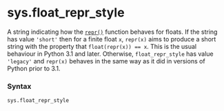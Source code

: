 # sys.float_repr_style

A string indicating how the [`repr()`](/built-in-functions/repr.md) function behaves for floats. If the string has value `'short'` then for a finite float `x`, `repr(x)` aims to produce a short string with the property that `float(repr(x)) == x`. This is the usual behaviour in Python 3.1 and later. Otherwise, `float_repr_style` has value `'legacy'` and `repr(x)` behaves in the same way as it did in versions of Python prior to 3.1.

### Syntax

```python
sys.float_repr_style
```